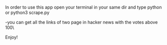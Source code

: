 In order to use this app open your terminal in your same dir and type python or python3 scrape.py

-you can get all the links of two page in hacker news with the votes above 100\


Enjoy!
